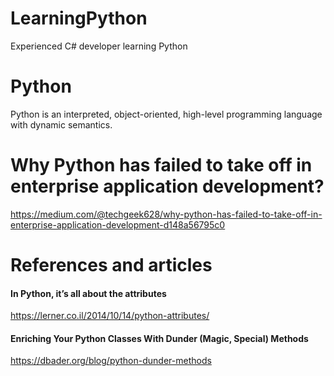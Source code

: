 # LearningPython

Experienced C# developer learning Python

# Python

Python is an interpreted, object-oriented, high-level programming language with dynamic semantics.

# Why Python has failed to take off in enterprise application development?

https://medium.com/@techgeek628/why-python-has-failed-to-take-off-in-enterprise-application-development-d148a56795c0

# References and articles

#### In Python, it’s all about the attributes

https://lerner.co.il/2014/10/14/python-attributes/

#### Enriching Your Python Classes With Dunder (Magic, Special) Methods

https://dbader.org/blog/python-dunder-methods
